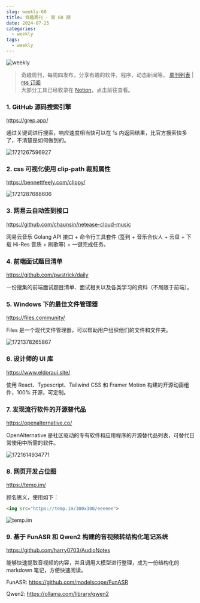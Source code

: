 ```yaml
---
slug: weekly-60
title: 奇趣周刊 - 第 60 期
date: 2024-07-25
categories:
  - weekly
tags:
  - weekly
---
```


![weekly](https://imgurl.zishu.me/weekly.webp)

> 奇趣周刊，每周四发布，分享有趣的软件，程序，动态新闻等。 [周刊列表](/categories/weekly/) | [rss 订阅](/categories/weekly/index.xml)  
大部分工具已经收录在 <a href="https://anghunk.notion.site/944611fccdd24fbdaed7489d0732b1c5?v=118910660f5d4ddaa7ad0923dd982664" target="_blank">Notion</a>，点击前往查看。

### 1. GitHub 源码搜索引擎

https://grep.app/

通过关键词进行搜索，响应速度相当快可以在 1s 内返回结果，比官方搜索快多了，不清楚是如何做到的。

![1721267596927](https://imgurl.zishu.me/2024/07/1721267596927.webp)

### 2. css 可视化使用 clip-path 裁剪属性

https://bennettfeely.com/clippy/

![1721287688606](https://imgurl.zishu.me/2024/07/1721287688606.webp)

### 3. 网易云自动签到接口

https://github.com/chaunsin/netease-cloud-music

网易云音乐 Golang API 接口 + 命令行工具套件 (签到 + 音乐合伙人 + 云盘 + 下载 Hi-Res 音质 + 刷歌等) + 一键完成任务。

### 4. 前端面试题目清单

https://github.com/pwstrick/daily

一份搜集的前端面试题目清单、面试相关以及各类学习的资料（不局限于前端）。

### 5. Windows 下的最佳文件管理器

https://files.community/

Files 是一个现代文件管理器，可以帮助用户组织他们的文件和文件夹。

![1721378265867](https://imgurl.zishu.me/2024/07/1721378265867.webp)

### 6. 设计师的 UI 库

https://www.eldoraui.site/

使用 React、Typescript、Tailwind CSS 和 Framer Motion 构建的开源动画组件，100% 开源，可定制。

### 7. 发现流行软件的开源替代品

https://openalternative.co/

OpenAlternative 是社区驱动的专有软件和应用程序的开源替代品列表，可替代日常使用中所需的软件。

![1721614934771](https://imgurl.zishu.me/2024/07/1721614934771.webp)

### 8. 网页开发占位图

https://temp.im/

顾名思义，使用如下：

```html
<img src="https://temp.im/300x300/eeeeee">
```

![temp.im](https://temp.im/300x300/eeeeee)

### 9. 基于 FunASR 和 Qwen2 构建的音视频转结构化笔记系统

https://github.com/harry0703/AudioNotes

能够快速提取音视频的内容，并且调用大模型进行整理，成为一份结构化的 markdown 笔记，方便快速阅读。

FunASR: https://github.com/modelscope/FunASR

Qwen2: https://ollama.com/library/qwen2